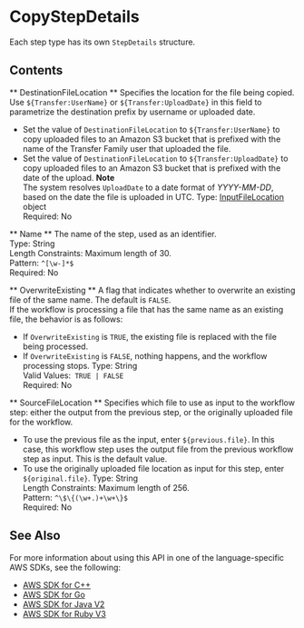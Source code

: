 # CopyStepDetails<a name="API_CopyStepDetails"></a>

Each step type has its own `StepDetails` structure\.

## Contents<a name="API_CopyStepDetails_Contents"></a>

 ** DestinationFileLocation **   <a name="TransferFamily-Type-CopyStepDetails-DestinationFileLocation"></a>
Specifies the location for the file being copied\. Use `${Transfer:UserName}` or `${Transfer:UploadDate}` in this field to parametrize the destination prefix by username or uploaded date\.  
+ Set the value of `DestinationFileLocation` to `${Transfer:UserName}` to copy uploaded files to an Amazon S3 bucket that is prefixed with the name of the Transfer Family user that uploaded the file\.
+ Set the value of `DestinationFileLocation` to `${Transfer:UploadDate}` to copy uploaded files to an Amazon S3 bucket that is prefixed with the date of the upload\.
**Note**  
The system resolves `UploadDate` to a date format of *YYYY\-MM\-DD*, based on the date the file is uploaded in UTC\.
Type: [InputFileLocation](API_InputFileLocation.md) object  
Required: No

 ** Name **   <a name="TransferFamily-Type-CopyStepDetails-Name"></a>
The name of the step, used as an identifier\.  
Type: String  
Length Constraints: Maximum length of 30\.  
Pattern: `^[\w-]*$`   
Required: No

 ** OverwriteExisting **   <a name="TransferFamily-Type-CopyStepDetails-OverwriteExisting"></a>
A flag that indicates whether to overwrite an existing file of the same name\. The default is `FALSE`\.  
If the workflow is processing a file that has the same name as an existing file, the behavior is as follows:  
+ If `OverwriteExisting` is `TRUE`, the existing file is replaced with the file being processed\.
+ If `OverwriteExisting` is `FALSE`, nothing happens, and the workflow processing stops\.
Type: String  
Valid Values:` TRUE | FALSE`   
Required: No

 ** SourceFileLocation **   <a name="TransferFamily-Type-CopyStepDetails-SourceFileLocation"></a>
Specifies which file to use as input to the workflow step: either the output from the previous step, or the originally uploaded file for the workflow\.  
+ To use the previous file as the input, enter `${previous.file}`\. In this case, this workflow step uses the output file from the previous workflow step as input\. This is the default value\.
+ To use the originally uploaded file location as input for this step, enter `${original.file}`\.
Type: String  
Length Constraints: Maximum length of 256\.  
Pattern: `^\$\{(\w+.)+\w+\}$`   
Required: No

## See Also<a name="API_CopyStepDetails_SeeAlso"></a>

For more information about using this API in one of the language\-specific AWS SDKs, see the following:
+  [AWS SDK for C\+\+](https://docs.aws.amazon.com/goto/SdkForCpp/transfer-2018-11-05/CopyStepDetails) 
+  [AWS SDK for Go](https://docs.aws.amazon.com/goto/SdkForGoV1/transfer-2018-11-05/CopyStepDetails) 
+  [AWS SDK for Java V2](https://docs.aws.amazon.com/goto/SdkForJavaV2/transfer-2018-11-05/CopyStepDetails) 
+  [AWS SDK for Ruby V3](https://docs.aws.amazon.com/goto/SdkForRubyV3/transfer-2018-11-05/CopyStepDetails) 